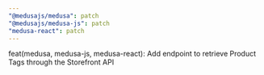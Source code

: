 ```yaml
---
"@medusajs/medusa": patch
"@medusajs/medusa-js": patch
"medusa-react": patch
---
```


feat(medusa, medusa-js, medusa-react): Add endpoint to retrieve Product Tags through the Storefront API
